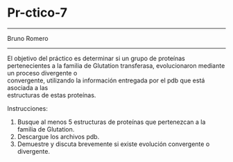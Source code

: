 # Pr-ctico-7



-----



Bruno Romero





-----





El	 objetivo	 del	 práctico	 es	 determinar	 si	 un	 grupo	 de	 proteínas	 pertenecientes	 a	 la	
familia	 de	 Glutation	 transferasa,	 evolucionaron	 mediante	 un	 proceso	 divergente	 o	
convergente,	 utilizando	 la	 información	 entregada	 por	 el	 pdb	 que	 está	 asociada	 a	 las	
estructuras	de	estas	proteínas.		
	
  
  
  
  
Instrucciones:	
	
  
  
  
  
1. Busque	 al	 menos	 5	 estructuras	 de	 proteínas	 que	 pertenezcan	 a	 la	 familia	 de	
Glutation.	
2. Descargue	los	archivos	pdb.	
3. Demuestre	y	discuta	brevemente	si	existe	evolución	convergente	o	divergente.
